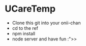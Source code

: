# UCareTemp

- Clone this git into your onii-chan
- cd to the ref
- npm install
- node server and have fun :">>

